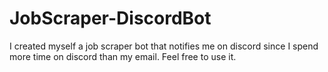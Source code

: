 # JobScraper-DiscordBot
I created myself a job scraper bot that notifies me on discord since I spend more time on discord than my email. Feel free to use it.
